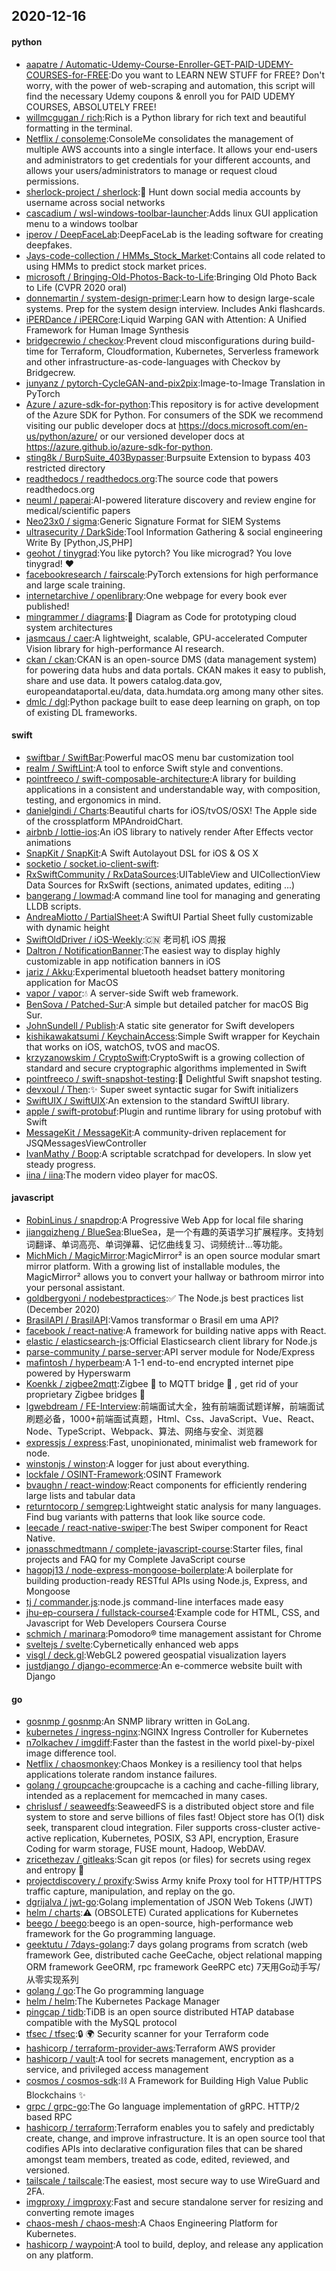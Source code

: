 ## 2020-12-16

#### python
* [aapatre / Automatic-Udemy-Course-Enroller-GET-PAID-UDEMY-COURSES-for-FREE](https://github.com/aapatre/Automatic-Udemy-Course-Enroller-GET-PAID-UDEMY-COURSES-for-FREE):Do you want to LEARN NEW STUFF for FREE? Don't worry, with the power of web-scraping and automation, this script will find the necessary Udemy coupons & enroll you for PAID UDEMY COURSES, ABSOLUTELY FREE!
* [willmcgugan / rich](https://github.com/willmcgugan/rich):Rich is a Python library for rich text and beautiful formatting in the terminal.
* [Netflix / consoleme](https://github.com/Netflix/consoleme):ConsoleMe consolidates the management of multiple AWS accounts into a single interface. It allows your end-users and administrators to get credentials for your different accounts, and allows your users/administrators to manage or request cloud permissions.
* [sherlock-project / sherlock](https://github.com/sherlock-project/sherlock):🔎
Hunt down social media accounts by username across social networks
* [cascadium / wsl-windows-toolbar-launcher](https://github.com/cascadium/wsl-windows-toolbar-launcher):Adds linux GUI application menu to a windows toolbar
* [iperov / DeepFaceLab](https://github.com/iperov/DeepFaceLab):DeepFaceLab is the leading software for creating deepfakes.
* [Jays-code-collection / HMMs_Stock_Market](https://github.com/Jays-code-collection/HMMs_Stock_Market):Contains all code related to using HMMs to predict stock market prices.
* [microsoft / Bringing-Old-Photos-Back-to-Life](https://github.com/microsoft/Bringing-Old-Photos-Back-to-Life):Bringing Old Photo Back to Life (CVPR 2020 oral)
* [donnemartin / system-design-primer](https://github.com/donnemartin/system-design-primer):Learn how to design large-scale systems. Prep for the system design interview. Includes Anki flashcards.
* [iPERDance / iPERCore](https://github.com/iPERDance/iPERCore):Liquid Warping GAN with Attention: A Unified Framework for Human Image Synthesis
* [bridgecrewio / checkov](https://github.com/bridgecrewio/checkov):Prevent cloud misconfigurations during build-time for Terraform, Cloudformation, Kubernetes, Serverless framework and other infrastructure-as-code-languages with Checkov by Bridgecrew.
* [junyanz / pytorch-CycleGAN-and-pix2pix](https://github.com/junyanz/pytorch-CycleGAN-and-pix2pix):Image-to-Image Translation in PyTorch
* [Azure / azure-sdk-for-python](https://github.com/Azure/azure-sdk-for-python):This repository is for active development of the Azure SDK for Python. For consumers of the SDK we recommend visiting our public developer docs at https://docs.microsoft.com/en-us/python/azure/ or our versioned developer docs at https://azure.github.io/azure-sdk-for-python.
* [sting8k / BurpSuite_403Bypasser](https://github.com/sting8k/BurpSuite_403Bypasser):Burpsuite Extension to bypass 403 restricted directory
* [readthedocs / readthedocs.org](https://github.com/readthedocs/readthedocs.org):The source code that powers readthedocs.org
* [neuml / paperai](https://github.com/neuml/paperai):AI-powered literature discovery and review engine for medical/scientific papers
* [Neo23x0 / sigma](https://github.com/Neo23x0/sigma):Generic Signature Format for SIEM Systems
* [ultrasecurity / DarkSide](https://github.com/ultrasecurity/DarkSide):Tool Information Gathering & social engineering Write By [Python,JS,PHP]
* [geohot / tinygrad](https://github.com/geohot/tinygrad):You like pytorch? You like micrograd? You love tinygrad!
❤️
* [facebookresearch / fairscale](https://github.com/facebookresearch/fairscale):PyTorch extensions for high performance and large scale training.
* [internetarchive / openlibrary](https://github.com/internetarchive/openlibrary):One webpage for every book ever published!
* [mingrammer / diagrams](https://github.com/mingrammer/diagrams):🎨
Diagram as Code for prototyping cloud system architectures
* [jasmcaus / caer](https://github.com/jasmcaus/caer):A lightweight, scalable, GPU-accelerated Computer Vision library for high-performance AI research.
* [ckan / ckan](https://github.com/ckan/ckan):CKAN is an open-source DMS (data management system) for powering data hubs and data portals. CKAN makes it easy to publish, share and use data. It powers catalog.data.gov, europeandataportal.eu/data, data.humdata.org among many other sites.
* [dmlc / dgl](https://github.com/dmlc/dgl):Python package built to ease deep learning on graph, on top of existing DL frameworks.

#### swift
* [swiftbar / SwiftBar](https://github.com/swiftbar/SwiftBar):Powerful macOS menu bar customization tool
* [realm / SwiftLint](https://github.com/realm/SwiftLint):A tool to enforce Swift style and conventions.
* [pointfreeco / swift-composable-architecture](https://github.com/pointfreeco/swift-composable-architecture):A library for building applications in a consistent and understandable way, with composition, testing, and ergonomics in mind.
* [danielgindi / Charts](https://github.com/danielgindi/Charts):Beautiful charts for iOS/tvOS/OSX! The Apple side of the crossplatform MPAndroidChart.
* [airbnb / lottie-ios](https://github.com/airbnb/lottie-ios):An iOS library to natively render After Effects vector animations
* [SnapKit / SnapKit](https://github.com/SnapKit/SnapKit):A Swift Autolayout DSL for iOS & OS X
* [socketio / socket.io-client-swift](https://github.com/socketio/socket.io-client-swift):
* [RxSwiftCommunity / RxDataSources](https://github.com/RxSwiftCommunity/RxDataSources):UITableView and UICollectionView Data Sources for RxSwift (sections, animated updates, editing ...)
* [bangerang / lowmad](https://github.com/bangerang/lowmad):A command line tool for managing and generating LLDB scripts.
* [AndreaMiotto / PartialSheet](https://github.com/AndreaMiotto/PartialSheet):A SwiftUI Partial Sheet fully customizable with dynamic height
* [SwiftOldDriver / iOS-Weekly](https://github.com/SwiftOldDriver/iOS-Weekly):🇨🇳
老司机 iOS 周报
* [Daltron / NotificationBanner](https://github.com/Daltron/NotificationBanner):The easiest way to display highly customizable in app notification banners in iOS
* [jariz / Akku](https://github.com/jariz/Akku):Experimental bluetooth headset battery monitoring application for MacOS
* [vapor / vapor](https://github.com/vapor/vapor):💧
A server-side Swift web framework.
* [BenSova / Patched-Sur](https://github.com/BenSova/Patched-Sur):A simple but detailed patcher for macOS Big Sur.
* [JohnSundell / Publish](https://github.com/JohnSundell/Publish):A static site generator for Swift developers
* [kishikawakatsumi / KeychainAccess](https://github.com/kishikawakatsumi/KeychainAccess):Simple Swift wrapper for Keychain that works on iOS, watchOS, tvOS and macOS.
* [krzyzanowskim / CryptoSwift](https://github.com/krzyzanowskim/CryptoSwift):CryptoSwift is a growing collection of standard and secure cryptographic algorithms implemented in Swift
* [pointfreeco / swift-snapshot-testing](https://github.com/pointfreeco/swift-snapshot-testing):📸
Delightful Swift snapshot testing.
* [devxoul / Then](https://github.com/devxoul/Then):✨
Super sweet syntactic sugar for Swift initializers
* [SwiftUIX / SwiftUIX](https://github.com/SwiftUIX/SwiftUIX):An extension to the standard SwiftUI library.
* [apple / swift-protobuf](https://github.com/apple/swift-protobuf):Plugin and runtime library for using protobuf with Swift
* [MessageKit / MessageKit](https://github.com/MessageKit/MessageKit):A community-driven replacement for JSQMessagesViewController
* [IvanMathy / Boop](https://github.com/IvanMathy/Boop):A scriptable scratchpad for developers. In slow yet steady progress.
* [iina / iina](https://github.com/iina/iina):The modern video player for macOS.

#### javascript
* [RobinLinus / snapdrop](https://github.com/RobinLinus/snapdrop):A Progressive Web App for local file sharing
* [jiangqizheng / BlueSea](https://github.com/jiangqizheng/BlueSea):BlueSea，是一个有趣的英语学习扩展程序。支持划词翻译、单词高亮、单词弹幕、记忆曲线复习、词频统计...等功能。
* [MichMich / MagicMirror](https://github.com/MichMich/MagicMirror):MagicMirror² is an open source modular smart mirror platform. With a growing list of installable modules, the MagicMirror² allows you to convert your hallway or bathroom mirror into your personal assistant.
* [goldbergyoni / nodebestpractices](https://github.com/goldbergyoni/nodebestpractices):✅
The Node.js best practices list (December 2020)
* [BrasilAPI / BrasilAPI](https://github.com/BrasilAPI/BrasilAPI):Vamos transformar o Brasil em uma API?
* [facebook / react-native](https://github.com/facebook/react-native):A framework for building native apps with React.
* [elastic / elasticsearch-js](https://github.com/elastic/elasticsearch-js):Official Elasticsearch client library for Node.js
* [parse-community / parse-server](https://github.com/parse-community/parse-server):API server module for Node/Express
* [mafintosh / hyperbeam](https://github.com/mafintosh/hyperbeam):A 1-1 end-to-end encrypted internet pipe powered by Hyperswarm
* [Koenkk / zigbee2mqtt](https://github.com/Koenkk/zigbee2mqtt):Zigbee
🐝
to MQTT bridge
🌉
, get rid of your proprietary Zigbee bridges
🔨
* [lgwebdream / FE-Interview](https://github.com/lgwebdream/FE-Interview):前端面试大全，独有前端面试题详解，前端面试刷题必备，1000+前端面试真题，Html、Css、JavaScript、Vue、React、Node、TypeScript、Webpack、算法、网络与安全、浏览器
* [expressjs / express](https://github.com/expressjs/express):Fast, unopinionated, minimalist web framework for node.
* [winstonjs / winston](https://github.com/winstonjs/winston):A logger for just about everything.
* [lockfale / OSINT-Framework](https://github.com/lockfale/OSINT-Framework):OSINT Framework
* [bvaughn / react-window](https://github.com/bvaughn/react-window):React components for efficiently rendering large lists and tabular data
* [returntocorp / semgrep](https://github.com/returntocorp/semgrep):Lightweight static analysis for many languages. Find bug variants with patterns that look like source code.
* [leecade / react-native-swiper](https://github.com/leecade/react-native-swiper):The best Swiper component for React Native.
* [jonasschmedtmann / complete-javascript-course](https://github.com/jonasschmedtmann/complete-javascript-course):Starter files, final projects and FAQ for my Complete JavaScript course
* [hagopj13 / node-express-mongoose-boilerplate](https://github.com/hagopj13/node-express-mongoose-boilerplate):A boilerplate for building production-ready RESTful APIs using Node.js, Express, and Mongoose
* [tj / commander.js](https://github.com/tj/commander.js):node.js command-line interfaces made easy
* [jhu-ep-coursera / fullstack-course4](https://github.com/jhu-ep-coursera/fullstack-course4):Example code for HTML, CSS, and Javascript for Web Developers Coursera Course
* [schmich / marinara](https://github.com/schmich/marinara):Pomodoro® time management assistant for Chrome
* [sveltejs / svelte](https://github.com/sveltejs/svelte):Cybernetically enhanced web apps
* [visgl / deck.gl](https://github.com/visgl/deck.gl):WebGL2 powered geospatial visualization layers
* [justdjango / django-ecommerce](https://github.com/justdjango/django-ecommerce):An e-commerce website built with Django

#### go
* [gosnmp / gosnmp](https://github.com/gosnmp/gosnmp):An SNMP library written in GoLang.
* [kubernetes / ingress-nginx](https://github.com/kubernetes/ingress-nginx):NGINX Ingress Controller for Kubernetes
* [n7olkachev / imgdiff](https://github.com/n7olkachev/imgdiff):Faster than the fastest in the world pixel-by-pixel image difference tool.
* [Netflix / chaosmonkey](https://github.com/Netflix/chaosmonkey):Chaos Monkey is a resiliency tool that helps applications tolerate random instance failures.
* [golang / groupcache](https://github.com/golang/groupcache):groupcache is a caching and cache-filling library, intended as a replacement for memcached in many cases.
* [chrislusf / seaweedfs](https://github.com/chrislusf/seaweedfs):SeaweedFS is a distributed object store and file system to store and serve billions of files fast! Object store has O(1) disk seek, transparent cloud integration. Filer supports cross-cluster active-active replication, Kubernetes, POSIX, S3 API, encryption, Erasure Coding for warm storage, FUSE mount, Hadoop, WebDAV.
* [zricethezav / gitleaks](https://github.com/zricethezav/gitleaks):Scan git repos (or files) for secrets using regex and entropy
🔑
* [projectdiscovery / proxify](https://github.com/projectdiscovery/proxify):Swiss Army knife Proxy tool for HTTP/HTTPS traffic capture, manipulation, and replay on the go.
* [dgrijalva / jwt-go](https://github.com/dgrijalva/jwt-go):Golang implementation of JSON Web Tokens (JWT)
* [helm / charts](https://github.com/helm/charts):⚠️
(OBSOLETE) Curated applications for Kubernetes
* [beego / beego](https://github.com/beego/beego):beego is an open-source, high-performance web framework for the Go programming language.
* [geektutu / 7days-golang](https://github.com/geektutu/7days-golang):7 days golang programs from scratch (web framework Gee, distributed cache GeeCache, object relational mapping ORM framework GeeORM, rpc framework GeeRPC etc) 7天用Go动手写/从零实现系列
* [golang / go](https://github.com/golang/go):The Go programming language
* [helm / helm](https://github.com/helm/helm):The Kubernetes Package Manager
* [pingcap / tidb](https://github.com/pingcap/tidb):TiDB is an open source distributed HTAP database compatible with the MySQL protocol
* [tfsec / tfsec](https://github.com/tfsec/tfsec):🔒
🌍
Security scanner for your Terraform code
* [hashicorp / terraform-provider-aws](https://github.com/hashicorp/terraform-provider-aws):Terraform AWS provider
* [hashicorp / vault](https://github.com/hashicorp/vault):A tool for secrets management, encryption as a service, and privileged access management
* [cosmos / cosmos-sdk](https://github.com/cosmos/cosmos-sdk):⛓️
A Framework for Building High Value Public Blockchains
✨
* [grpc / grpc-go](https://github.com/grpc/grpc-go):The Go language implementation of gRPC. HTTP/2 based RPC
* [hashicorp / terraform](https://github.com/hashicorp/terraform):Terraform enables you to safely and predictably create, change, and improve infrastructure. It is an open source tool that codifies APIs into declarative configuration files that can be shared amongst team members, treated as code, edited, reviewed, and versioned.
* [tailscale / tailscale](https://github.com/tailscale/tailscale):The easiest, most secure way to use WireGuard and 2FA.
* [imgproxy / imgproxy](https://github.com/imgproxy/imgproxy):Fast and secure standalone server for resizing and converting remote images
* [chaos-mesh / chaos-mesh](https://github.com/chaos-mesh/chaos-mesh):A Chaos Engineering Platform for Kubernetes.
* [hashicorp / waypoint](https://github.com/hashicorp/waypoint):A tool to build, deploy, and release any application on any platform.
